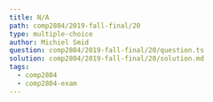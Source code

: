 ```yaml
---
title: N/A
path: comp2804/2019-fall-final/20
type: multiple-choice
author: Michiel Smid
question: comp2804/2019-fall-final/20/question.ts
solution: comp2804/2019-fall-final/20/solution.md
tags:
  - comp2804
  - comp2804-exam
---
```


